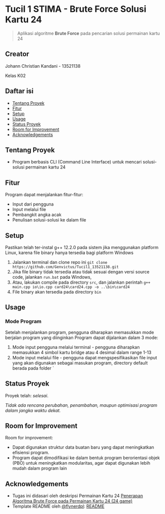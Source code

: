 # Tucil 1 STIMA - Brute Force Solusi Kartu 24
> 
> Aplikasi algoritme **Brute Force** pada pencarian solusi permainan kartu 24

## Creator
Johann Christian Kandani - 13521138

Kelas K02


## Daftar isi
* [Tentang Proyek](#tentang-proyek)
* [Fitur](#fitur)
* [Setup](#setup)
* [Usage](#usage)
* [Status Proyek](#status-proyek)
* [Room for Improvement](#room-for-improvement)
* [Acknowledgements](#acknowledgements)


## Tentang Proyek
- Program berbasis CLI (Command Line Interface) untuk mencari solusi-solusi permainan kartu 24

## Fitur
Program dapat menjalankan fitur-fitur:
- Input dari pengguna
- Input melalui file
- Pembangkit angka acak
- Penulisan solusi-solusi ke dalam file

## Setup
Pastikan telah ter-instal g++ 12.2.0 pada sistem jika menggunakan platform Linux, karena file binary hanya tersedia bagi platform Windows
1. Jalankan terminal dan clone repo ini ``git clone https://github.com/Genvictus/Tucil1_13521138.git``
2. Jika file binary tidak tersedia atau tidak sesuai dengan versi source code, jalankan ``run.bat`` pada Windows,
3. Atau, lakukan compile pada directory ``src``, dan jalankan perintah ``g++ main.cpp io\io.cpp card24\card24.cpp -o ..\bin\card24``
4. File binary akan tersedia pada directory ``bin``

## Usage
### Mode Program
Setelah menjalankan program, pengguna diharapkan memasukkan mode berjalan program yang diinginkan
Program dapat dijalankan dalam 3 mode:
1. Mode input pengguna melalui terminal - pengguna diharapkan memasukkan 4 simbol kartu bridge atau 4 desimal dalam range 1-13
2. Mode input melalui file - pengguna dapat mengspesifikasikan file input yang akan digunakan sebagai masukan program, directory default berada pada folder `

## Status Proyek
Proyek telah: _selesai_.

*Tidak ada rencana perubahan, penambahan, maupun optimisasi program dalam jangka waktu dekat.*

## Room for Improvement
Room for improvement:
- Dapat digunakan struktur data buatan baru yang dapat meningkatkan efisiensi program.
- Program dapat dimodifikasi ke dalam bentuk program berorientasi objek (PBO) untuk meningkatkan modularitas, agar dapat digunakan lebih mudah dalam program lain


## Acknowledgements
- Tugas ini didasari oleh deskripsi Permainan Kartu 24 [Penerapan Algoritma Brute Force pada Permainan Kartu 24 (24 game)](https://informatika.stei.itb.ac.id/~rinaldi.munir/Stmik/2015-2016/Makalah-2016/MakalahStima-2016-038.pdf)
- Template README oleh [@flynerdpl](https://www.flynerd.pl/): [README](https://github.com/ritaly/README-cheatsheet)
